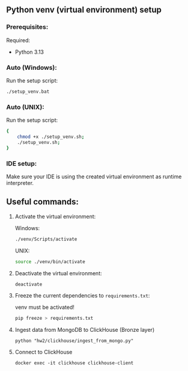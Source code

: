 ## Python venv (virtual environment) setup

### Prerequisites:

Required:

-   Python 3.13

### Auto (Windows):

Run the setup script:

```bash
./setup_venv.bat
```

### Auto (UNIX):

Run the setup script:

```bash
{
    chmod +x ./setup_venv.sh;
    ./setup_venv.sh;
}
```

### IDE setup:

Make sure your IDE is using the created virtual environment as runtime interpreter.

## Useful commands:

1. Activate the virtual environment:

    Windows:

    ```bash
    ./venv/Scripts/activate
    ```

    UNIX:

    ```bash
    source ./venv/bin/activate
    ```

2. Deactivate the virtual environment:

    ```bash
    deactivate
    ```

3. Freeze the current dependencies to `requirements.txt`:

    venv must be activated!

    ```bash
    pip freeze > requirements.txt
    ```
4. Ingest data from MongoDB to ClickHouse (Bronze layer)

   ```
   python "hw2/clickhouse/ingest_from_mongo.py"
   ```

5. Connect to ClickHouse

   ```
   docker exec -it clickhouse clickhouse-client
   ```
   

